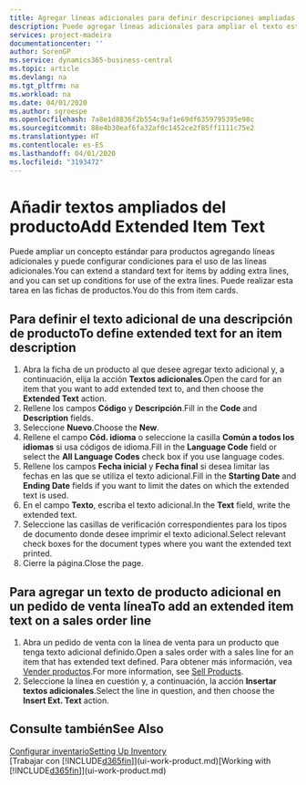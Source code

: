 ```yaml
---
title: Agregar líneas adicionales para definir descripciones ampliadas de producto | Documentos de Microsoft
description: Puede agregar líneas adicionales para ampliar el texto estándar que describe un producto.
services: project-madeira
documentationcenter: ''
author: SorenGP
ms.service: dynamics365-business-central
ms.topic: article
ms.devlang: na
ms.tgt_pltfrm: na
ms.workload: na
ms.date: 04/01/2020
ms.author: sgroespe
ms.openlocfilehash: 7a8e1d8836f2b554c9af1e69df6359795395e98c
ms.sourcegitcommit: 88e4b30eaf6fa32af0c1452ce2f85ff1111c75e2
ms.translationtype: HT
ms.contentlocale: es-ES
ms.lasthandoff: 04/01/2020
ms.locfileid: "3193472"
---
```

# <a name="add-extended-item-text"></a><span data-ttu-id="5cc3a-103">Añadir textos ampliados del producto</span><span class="sxs-lookup"><span data-stu-id="5cc3a-103">Add Extended Item Text</span></span>
<span data-ttu-id="5cc3a-104">Puede ampliar un concepto estándar para productos agregando líneas adicionales y puede configurar condiciones para el uso de las líneas adicionales.</span><span class="sxs-lookup"><span data-stu-id="5cc3a-104">You can extend a standard text for items by adding extra lines, and you can set up conditions for use of the extra lines.</span></span> <span data-ttu-id="5cc3a-105">Puede realizar esta tarea en las fichas de productos.</span><span class="sxs-lookup"><span data-stu-id="5cc3a-105">You do this from item cards.</span></span>

## <a name="to-define-extended-text-for-an-item-description"></a><span data-ttu-id="5cc3a-106">Para definir el texto adicional de una descripción de producto</span><span class="sxs-lookup"><span data-stu-id="5cc3a-106">To define extended text for an item description</span></span>
1. <span data-ttu-id="5cc3a-107">Abra la ficha de un producto al que desee agregar texto adicional y, a continuación, elija la acción **Textos adicionales**.</span><span class="sxs-lookup"><span data-stu-id="5cc3a-107">Open the card for an item that you want to add extended text to, and then choose the **Extended Text** action.</span></span>
2. <span data-ttu-id="5cc3a-108">Rellene los campos **Código** y **Descripción**.</span><span class="sxs-lookup"><span data-stu-id="5cc3a-108">Fill in the **Code** and **Description** fields.</span></span>
3. <span data-ttu-id="5cc3a-109">Seleccione **Nuevo**.</span><span class="sxs-lookup"><span data-stu-id="5cc3a-109">Choose the **New**.</span></span>
4. <span data-ttu-id="5cc3a-110">Rellene el campo **Cód. idioma** o seleccione la casilla **Común a todos los idiomas** si usa códigos de idioma.</span><span class="sxs-lookup"><span data-stu-id="5cc3a-110">Fill in the **Language Code** field or select the **All Language Codes** check box if you use language codes.</span></span>
5. <span data-ttu-id="5cc3a-111">Rellene los campos **Fecha inicial** y **Fecha final** si desea limitar las fechas en las que se utiliza el texto adicional.</span><span class="sxs-lookup"><span data-stu-id="5cc3a-111">Fill in the **Starting Date** and **Ending Date** fields if you want to limit the dates on which the extended text is used.</span></span>
6. <span data-ttu-id="5cc3a-112">En el campo **Texto**, escriba el texto adicional.</span><span class="sxs-lookup"><span data-stu-id="5cc3a-112">In the **Text** field, write the extended text.</span></span>
7. <span data-ttu-id="5cc3a-113">Seleccione las casillas de verificación correspondientes para los tipos de documento donde desee imprimir el texto adicional.</span><span class="sxs-lookup"><span data-stu-id="5cc3a-113">Select relevant check boxes for the document types where you want the extended text printed.</span></span>
8. <span data-ttu-id="5cc3a-114">Cierre la página.</span><span class="sxs-lookup"><span data-stu-id="5cc3a-114">Close the page.</span></span>

## <a name="to-add-an-extended-item-text-on-a-sales-order-line"></a><span data-ttu-id="5cc3a-115">Para agregar un texto de producto adicional en un pedido de venta línea</span><span class="sxs-lookup"><span data-stu-id="5cc3a-115">To add an extended item text on a sales order line</span></span>
1. <span data-ttu-id="5cc3a-116">Abra un pedido de venta con la línea de venta para un producto que tenga texto adicional definido.</span><span class="sxs-lookup"><span data-stu-id="5cc3a-116">Open a sales order with a sales line for an item that has extended text defined.</span></span> <span data-ttu-id="5cc3a-117">Para obtener más información, vea [Vender productos](sales-how-sell-products.md).</span><span class="sxs-lookup"><span data-stu-id="5cc3a-117">For more information, see [Sell Products](sales-how-sell-products.md).</span></span>
2. <span data-ttu-id="5cc3a-118">Seleccione la línea en cuestión y, a continuación, la acción **Insertar textos adicionales**.</span><span class="sxs-lookup"><span data-stu-id="5cc3a-118">Select the line in question, and then choose the **Insert Ext. Text** action.</span></span>

## <a name="see-also"></a><span data-ttu-id="5cc3a-119">Consulte también</span><span class="sxs-lookup"><span data-stu-id="5cc3a-119">See Also</span></span>
[<span data-ttu-id="5cc3a-120">Configurar inventario</span><span class="sxs-lookup"><span data-stu-id="5cc3a-120">Setting Up Inventory</span></span>](inventory-setup-inventory.md)  
<span data-ttu-id="5cc3a-121">[Trabajar con [!INCLUDE[d365fin](includes/d365fin_md.md)]](ui-work-product.md)</span><span class="sxs-lookup"><span data-stu-id="5cc3a-121">[Working with [!INCLUDE[d365fin](includes/d365fin_md.md)]](ui-work-product.md)</span></span>
